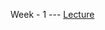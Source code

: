 Week - 1 --- <a href="https://d396qusza40orc.cloudfront.net/ntufsc/1.%20Introduction%20to%20Forensic%20Science/PDF/Introduction_full.pdf">Lecture</a>
